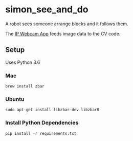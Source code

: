 # simon_see_and_do
A robot sees someone arrange blocks and it follows them.

The [IP Webcam App](https://play.google.com/store/apps/details?id=com.pas.webcam&hl=en_US) feeds image data to the CV code.

## Setup

Uses Python 3.6

### Mac
```
brew install zbar
```


### Ubuntu
```
sudo apt-get install libzbar-dev libzbar0
```

### Install Python Dependencies
```
pip install -r requirements.txt
```
